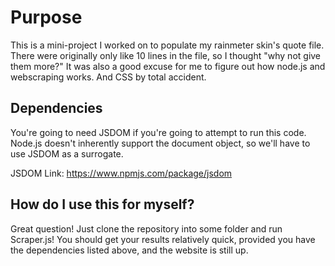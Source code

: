 <h1>Purpose</h1>
 This is a mini-project I worked on to populate my rainmeter skin's quote file. There were originally only like 10 lines in the file, so I thought "why not give them more?" It was also a good excuse for me to figure out how node.js and webscraping works. And CSS by total accident.
 
<h2>Dependencies</h2>
 You're going to need JSDOM if you're going to attempt to run this code. Node.js doesn't inherently support the document object, so we'll have to use JSDOM as a surrogate.
 
JSDOM Link: https://www.npmjs.com/package/jsdom
 
<h2>How do I use this for myself?</h2>
 Great question! Just clone the repository into some folder and run Scraper.js! You should get your results relatively quick, provided you have the dependencies listed above, and the website is still up.
